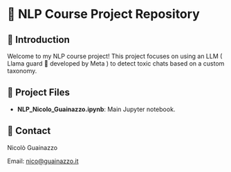 # 📝 NLP Course Project Repository

## 🚀 Introduction

Welcome to my NLP course project! This project focuses on using an LLM ( Llama guard 🦙 developed by Meta ) to detect toxic chats based on a custom taxonomy. 

## 📂 Project Files

- **NLP_Nicolo_Guainazzo.ipynb**: Main Jupyter notebook.

## 📧 Contact
Nicolò Guainazzo

Email: nico@guainazzo.it
